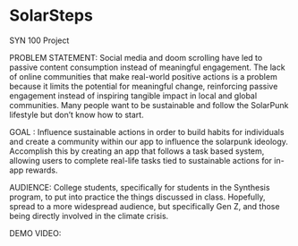 # SolarSteps

SYN 100 Project

PROBLEM STATEMENT: Social media and doom scrolling have led to passive content consumption instead of meaningful engagement. The lack of online communities that make real-world positive actions is a problem because it limits the potential for meaningful change, reinforcing passive engagement instead of inspiring tangible impact in local and global communities.  Many people want to be sustainable and follow the SolarPunk lifestyle but don’t know how to start.

GOAL : Influence sustainable actions in order to build habits for individuals and create a community within our app to influence the solarpunk ideology. Accomplish this by creating an app that follows a task based system, allowing users to complete real-life tasks tied to sustainable actions for in-app rewards. 

AUDIENCE: College students, specifically for students in the Synthesis program, to put into practice the things discussed in class. Hopefully, spread to a more widespread audience, but specifically Gen Z, and those being directly involved in the climate crisis.

DEMO VIDEO: 


